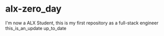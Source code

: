# alx-zero_day
I'm now a ALX Student, this is my first repository as a full-stack engineer
this_is_an_update
up_to_date
